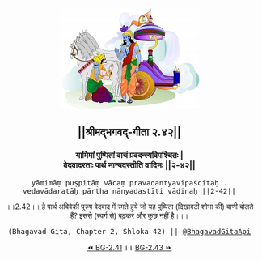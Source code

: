<center><img src="../../asset/BG.png" alt="#API #bhagavadgitaapi #slok #nodejs #js #api #gitaapi #krishna #hinduism #vedic #ISKCON #shreemadbhagavadgita #technology"/>
<h2>||श्रीमद्‍भगवद्‍-गीता २.४२||</h2>
<h3>यामिमां पुष्पितां वाचं प्रवदन्त्यविपश्चितः |<br/>वेदवादरताः पार्थ नान्यदस्तीति वादिनः ||२-४२||</h3>
<pre>yāmimāṃ puṣpitāṃ vācaṃ pravadantyavipaścitaḥ .<br/>vedavādaratāḥ pārtha nānyadastīti vādinaḥ ||2-42||</pre>
<p>।।2.42।। हे पार्थ  अविवेकी पुरुष वेदवाद में रमते हुये जो यह पुष्पिता (दिखावटी शोभा की) वाणी बोलते हैं? इससे (स्वर्ग से) बढ़कर और कुछ नहीं है।।।</p>
<pre>(Bhagavad Gita, Chapter 2, Shloka 42) || <a href="https://twitter.com/bhagavadgitaapi">@BhagavadGitaApi</a></pre><a href="../../2/41">⏪  BG-2.41</a><b>        ।।        </b><a href="../../2/43">BG-2.43  ⏩</a></center></center>